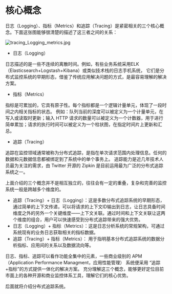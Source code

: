 # 核心概念

日志（Logging）、指标（Metrics）和追踪（Tracing）是紧密相关的三个核心概念。下面这张图能够很清楚的描述了这三者之间的关系：

![tracing\_Logging\_metrics.jpg](https://github.com/leowy/skywalking-handbook/tree/c3d91fea32e8f94d51c2b9a420cc3db1e3317a67/images/tracing_Logging_metrics.jpg)

* 日志（Logging）

日志描述的是一些不连续的离散时间。例如，有些业务系统采用ELK（Elasticsearch+Logstash+Kibana）或类似技术栈的日志手机系统， 它们是分布式监控系统的早期形态，借鉴了传统应用解决问题的方式，是最容易理解的解决方案。

* 指标（Metrics）

指标是可累加的，它具有原子性。每个指标都是一个逻辑计量单元，体现了一段时间之内相关指标的状态。 例如：队列当前的深度可以被定义为一个计量单元，在写入或读取时更新；输入 HTTP 请求的数量可以被定义为一个计数器，用于进行简单累加；请求的执行时间可以被定义为一个柱状图，在指定时间片上更新和汇总。

* 追踪（Tracing）

追踪在监控领域通常被称为分布式追踪，是指在单次请求范围内处理信息。任何的数据和元数据信息都被绑定到了系统中的单个事务上。 追踪能力是近几年技术人员最为关注的需求，由 Twitter 开源的 Zipkin 是目前运用最为广泛的分布式追踪系统之一。

上面介绍的三个概念并不是相互独立的，往往会有一定的重叠，复杂和完善的监控系统一般是跨越多个维度的。

* 追踪（Tracing）+ 日志（Logging）：这是多数分布式追踪系统的早期形态，通过简单的上下文传递，可以将请求的上下文ID输出到日志，让日志具备时间维度之外的另外一个关键维度——上下文关联。通过时间和上下文关联让这两个维度的组合，用户可以快速感受到分布式追踪带来的强大优势。
* 日志（Logging）+ 指标（Metrics）：这是日志分析系统的常规架构，可通过系统现有的业务日志获取相关的指标数据。
* 追踪（Tracing）+ 指标（Metrics）： 用于指明基本分布式追踪系统的数据分析指标、应用间的关系以及数据流向等。

日志、指标、追踪可以看作功能全集中的元素，一些商业级别的 APM （Application Performance Managment，应用性能管理） 系统便采用 “追踪+指标”的方式提供一体化的解决方案。 充分理解这三个概念，能够更好定位目前市面上的各种开源和商业监控体系工具，理解它们的核心优势。

后面就将介绍分布式追踪系统。

